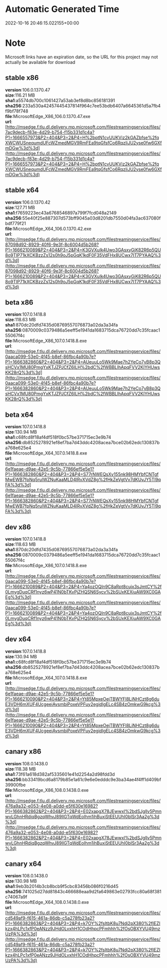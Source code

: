 # Automatic Generated Time
2022-10-16 20:46:15.022155+00:00

# Note
Microsoft links have an expiration date, so the URL for this project may not actually be available for download

## stable x86
**version**:106.0.1370.47  
**size**:116.21 MB  
**sha1**:a5574db700c1061427a53ab3ef8d8bc856181391  
**sha256**:233a530a42457445437814f964c7ee53bdb6407a6645361d5a7fb4f9bf78f748  
**file**:MicrosoftEdge_X86_106.0.1370.47.exe  
**url**:[http://msedge.f.tlu.dl.delivery.mp.microsoft.com/filestreamingservice/files/7ac9decb-f83e-4d29-b754-f15b331d1c4a?P1=1666557973&P2=404&P3=2&P4=H%2bptN1cvUUKViz2kGAZbfse%2fqXWCWUSnequmdUFcWZmedMGV9RmFEa9tqGfsfCo6RqzIiJU2yse0fw6GXfmDGw%3d%3d](http://msedge.f.tlu.dl.delivery.mp.microsoft.com/filestreamingservice/files/7ac9decb-f83e-4d29-b754-f15b331d1c4a?P1=1666557973&P2=404&P3=2&P4=H%2bptN1cvUUKViz2kGAZbfse%2fqXWCWUSnequmdUFcWZmedMGV9RmFEa9tqGfsfCo6RqzIiJU2yse0fw6GXfmDGw%3d%3d)  

## stable x64
**version**:106.0.1370.42  
**size**:127.71 MB  
**sha1**:f7659223ec43a6768546897a799f7fcd048a2149  
**sha256**:55e40f25e887307d573bff9045a03d8201db7550d04fa3ac637080fbdf779f21  
**file**:MicrosoftEdge_X64_106.0.1370.42.exe  
**url**:[http://msedge.f.tlu.dl.delivery.mp.microsoft.com/filestreamingservice/files/87098d92-8929-40f6-9e3f-8c6004d5b268?P1=1666210089&P2=404&P3=2&P4=K3GVXuIk4Uwo3GAsxyGjK82R6p5QU8o9TIP71kXCKBzzZs12s0h9oJ5pGqK1kdF0F35VdFHx8UCwx7IT7PYAAQ%3d%3d](http://msedge.f.tlu.dl.delivery.mp.microsoft.com/filestreamingservice/files/87098d92-8929-40f6-9e3f-8c6004d5b268?P1=1666210089&P2=404&P3=2&P4=K3GVXuIk4Uwo3GAsxyGjK82R6p5QU8o9TIP71kXCKBzzZs12s0h9oJ5pGqK1kdF0F35VdFHx8UCwx7IT7PYAAQ%3d%3d)  

## beta x86
**version**:107.0.1418.8  
**size**:118.63 MB  
**sha1**:870dc20dfd7435d08769557076873a02da3a34fa  
**sha256**:0870009c0379486a5eeff5e1941da1683715dca76720dd7c35fcaac155067f4c  
**file**:MicrosoftEdge_X86_107.0.1418.8.exe  
**url**:[http://msedge.f.tlu.dl.delivery.mp.microsoft.com/filestreamingservice/files/0aaca099-53e0-4f45-b8ef-86fbc4a90b7e?P1=1666382860&P2=404&P3=2&P4=AUeuuLo5Wk9Mae7h2YeCo7yB8p3QsHCVx1MU80PmgYxKTJZPJCfZ6ILH%2bdC%2fWBBLIhApqFVV2KIYHUwsKK28rQ%3d%3d](http://msedge.f.tlu.dl.delivery.mp.microsoft.com/filestreamingservice/files/0aaca099-53e0-4f45-b8ef-86fbc4a90b7e?P1=1666382860&P2=404&P3=2&P4=AUeuuLo5Wk9Mae7h2YeCo7yB8p3QsHCVx1MU80PmgYxKTJZPJCfZ6ILH%2bdC%2fWBBLIhApqFVV2KIYHUwsKK28rQ%3d%3d)  

## beta x64
**version**:107.0.1418.8  
**size**:130.94 MB  
**sha1**:c68fcd8f18af4df518f0bc57be371715ec3e9b74  
**sha256**:db8525278921ef8ef7ba7d43ddc4208acea7bce02b62edc130837ba768e625e4  
**file**:MicrosoftEdge_X64_107.0.1418.8.exe  
**url**:[http://msedge.f.tlu.dl.delivery.mp.microsoft.com/filestreamingservice/files/6e1faeae-d9ae-42e5-9c5b-77866ef5e5e1?P1=1666382860&P2=404&P3=2&P4=S77rNWEQsXv155nk98HMYbfCNTgfMwEWB7fpNq5rulWZNuKaaMLD4lRvXVdZ8g%2fHkZeVgtVv7dKUvJY5TI9qFA%3d%3d](http://msedge.f.tlu.dl.delivery.mp.microsoft.com/filestreamingservice/files/6e1faeae-d9ae-42e5-9c5b-77866ef5e5e1?P1=1666382860&P2=404&P3=2&P4=S77rNWEQsXv155nk98HMYbfCNTgfMwEWB7fpNq5rulWZNuKaaMLD4lRvXVdZ8g%2fHkZeVgtVv7dKUvJY5TI9qFA%3d%3d)  

## dev x86
**version**:107.0.1418.8  
**size**:118.63 MB  
**sha1**:870dc20dfd7435d08769557076873a02da3a34fa  
**sha256**:0870009c0379486a5eeff5e1941da1683715dca76720dd7c35fcaac155067f4c  
**file**:MicrosoftEdge_X86_107.0.1418.8.exe  
**url**:[http://msedge.f.tlu.dl.delivery.mp.microsoft.com/filestreamingservice/files/0aaca099-53e0-4f45-b8ef-86fbc4a90b7e?P1=1666210089&P2=404&P3=2&P4=Ya4ozOQIn9C8aRpt8cujx3sJmtCY%2f0LmygDuqCRf1nyz6wP41N0bTKvPjZHQSN6Sycv%2bSUxKEXiuAW9XC0GAEg%3d%3d](http://msedge.f.tlu.dl.delivery.mp.microsoft.com/filestreamingservice/files/0aaca099-53e0-4f45-b8ef-86fbc4a90b7e?P1=1666210089&P2=404&P3=2&P4=Ya4ozOQIn9C8aRpt8cujx3sJmtCY%2f0LmygDuqCRf1nyz6wP41N0bTKvPjZHQSN6Sycv%2bSUxKEXiuAW9XC0GAEg%3d%3d)  

## dev x64
**version**:107.0.1418.8  
**size**:130.94 MB  
**sha1**:c68fcd8f18af4df518f0bc57be371715ec3e9b74  
**sha256**:db8525278921ef8ef7ba7d43ddc4208acea7bce02b62edc130837ba768e625e4  
**file**:MicrosoftEdge_X64_107.0.1418.8.exe  
**url**:[http://msedge.f.tlu.dl.delivery.mp.microsoft.com/filestreamingservice/files/6e1faeae-d9ae-42e5-9c5b-77866ef5e5e1?P1=1666210090&P2=404&P3=2&P4=Yt85MpxeOejTBWYFl8LiNHCzt8g6duE3VDH6mXUF4UcgeeiAvsmbiPoxeVPFuy2egidlgELc4SB4zOmkwG9kcg%3d%3d](http://msedge.f.tlu.dl.delivery.mp.microsoft.com/filestreamingservice/files/6e1faeae-d9ae-42e5-9c5b-77866ef5e5e1?P1=1666210090&P2=404&P3=2&P4=Yt85MpxeOejTBWYFl8LiNHCzt8g6duE3VDH6mXUF4UcgeeiAvsmbiPoxeVPFuy2egidlgELc4SB4zOmkwG9kcg%3d%3d)  

## canary x86
**version**:108.0.1438.0  
**size**:118.38 MB  
**sha1**:73f61a618d382af5335601e41d2254a2d98fdd3d  
**sha256**:bb33419bcd6a8179b85e1a61c9e6e0edddc9e3ba34ae4f4ff1d409bf39900fbe  
**file**:MicrosoftEdge_X86_108.0.1438.0.exe  
**url**:[http://msedge.f.tlu.dl.delivery.mp.microsoft.com/filestreamingservice/files/476a9a32-e053-4e08-a0dd-e5f630e16982?P1=1666382862&P2=404&P3=2&P4=E02xapgX78JEwwxl%2bdSJgllv5PmnwvLGhnHRdiqBgzqWhvJ89llGTqWdEoIhm1ihBuxiStEEUUhI0bISr3Aa2g%3d%3d](http://msedge.f.tlu.dl.delivery.mp.microsoft.com/filestreamingservice/files/476a9a32-e053-4e08-a0dd-e5f630e16982?P1=1666382862&P2=404&P3=2&P4=E02xapgX78JEwwxl%2bdSJgllv5PmnwvLGhnHRdiqBgzqWhvJ89llGTqWdEoIhm1ihBuxiStEEUUhI0bISr3Aa2g%3d%3d)  

## canary x64
**version**:108.0.1438.0  
**size**:130.98 MB  
**sha1**:9eb3b2014b3cb8bcb9f5cbc83456b086f0216d45  
**sha256**:741025d27dd81843c466688eaa9d2fa649863e02793fcc80a68f381c74067a9f  
**file**:MicrosoftEdge_X64_108.0.1438.0.exe  
**url**:[http://msedge.f.tlu.dl.delivery.mp.microsoft.com/filestreamingservice/files/cd549af9-f615-461a-86db-c5a278fb23a2?P1=1666382863&P2=404&P3=2&P4=k7OY%2fsItbK8u7Ndj2pX380%2fIEZIkzx4hLPc1xfP0eANzz9JHdOLvxhH1COdHhpcPFmhhh%2fOsOBXYVU49mzUzPA%3d%3d](http://msedge.f.tlu.dl.delivery.mp.microsoft.com/filestreamingservice/files/cd549af9-f615-461a-86db-c5a278fb23a2?P1=1666382863&P2=404&P3=2&P4=k7OY%2fsItbK8u7Ndj2pX380%2fIEZIkzx4hLPc1xfP0eANzz9JHdOLvxhH1COdHhpcPFmhhh%2fOsOBXYVU49mzUzPA%3d%3d)  

